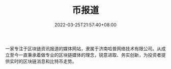 ﻿---
weight: 
title: "币报道"
description: "一家专注于区块链资讯报道的媒体网站，隶属于济南哈普网络技术有限公司"
date: 2022-03-25T21:57:40+08:00
lastmod: 2022-03-25T16:45:40+08:00
draft: false
authors: ["Metabd"]
featuredImage: "bibaodao.png"
link: ""
tags: ["元宇宙资讯","币报道"]
categories: ["navigation"]
navigation: ["元宇宙资讯"]
lightgallery: true
toc: true
pinned: false
recommend: false
recommend1: false
---
一家专注于区块链资讯报道的媒体网站，隶属于济南哈普网络技术有限公司。从成立至今一直秉承着做专业的区块链媒体的理念，锐意进取、务实创新，为投资者提供实时的区块链消息和比特币走势。
